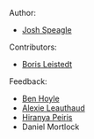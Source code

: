Author:

- [Josh Speagle](https://github.com/joshspeagle)

Contributors:

- [Boris Leistedt](https://github.com/ixkael)

Feedback:

- [Ben Hoyle](https://github.com/hoyleb)
- [Alexie Leauthaud](https://github.com/alexieleauthaud)
- [Hiranya Peiris](https://github.com/hiranyapeiris)
- Daniel Mortlock
